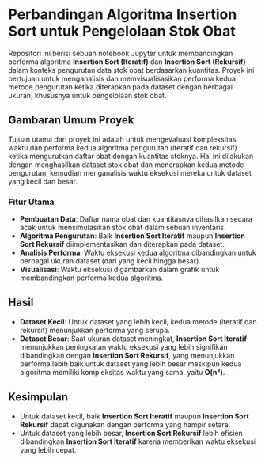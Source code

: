 # Perbandingan Algoritma Insertion Sort untuk Pengelolaan Stok Obat

Repositori ini berisi sebuah notebook Jupyter untuk membandingkan performa algoritma **Insertion Sort (Iteratif)** dan **Insertion Sort (Rekursif)** dalam konteks pengurutan data stok obat berdasarkan kuantitas. Proyek ini bertujuan untuk menganalisis dan memvisualisasikan performa kedua metode pengurutan ketika diterapkan pada dataset dengan berbagai ukuran, khususnya untuk pengelolaan stok obat.

## Gambaran Umum Proyek

Tujuan utama dari proyek ini adalah untuk mengevaluasi kompleksitas waktu dan performa kedua algoritma pengurutan (iteratif dan rekursif) ketika mengurutkan daftar obat dengan kuantitas stoknya. Hal ini dilakukan dengan menghasilkan dataset stok obat dan menerapkan kedua metode pengurutan, kemudian menganalisis waktu eksekusi mereka untuk dataset yang kecil dan besar.

### Fitur Utama

- **Pembuatan Data**: Daftar nama obat dan kuantitasnya dihasilkan secara acak untuk mensimulasikan stok obat dalam sebuah inventaris.
- **Algoritma Pengurutan**: Baik **Insertion Sort Iteratif** maupun **Insertion Sort Rekursif** diimplementasikan dan diterapkan pada dataset.
- **Analisis Performa**: Waktu eksekusi kedua algoritma dibandingkan untuk berbagai ukuran dataset (dari yang kecil hingga besar).
- **Visualisasi**: Waktu eksekusi digambarkan dalam grafik untuk membandingkan performa kedua algoritma.

## Hasil

- **Dataset Kecil**: Untuk dataset yang lebih kecil, kedua metode (iteratif dan rekursif) menunjukkan performa yang serupa.
- **Dataset Besar**: Saat ukuran dataset meningkat, **Insertion Sort Iteratif** menunjukkan peningkatan waktu eksekusi yang lebih signifikan dibandingkan dengan **Insertion Sort Rekursif**, yang menunjukkan performa lebih baik untuk dataset yang lebih besar meskipun kedua algoritma memiliki kompleksitas waktu yang sama, yaitu **O(n²)**.

## Kesimpulan

- Untuk dataset kecil, baik **Insertion Sort Iteratif** maupun **Insertion Sort Rekursif** dapat digunakan dengan performa yang hampir setara.
- Untuk dataset yang lebih besar, **Insertion Sort Rekursif** lebih efisien dibandingkan **Insertion Sort Iteratif** karena memberikan waktu eksekusi yang lebih cepat.

